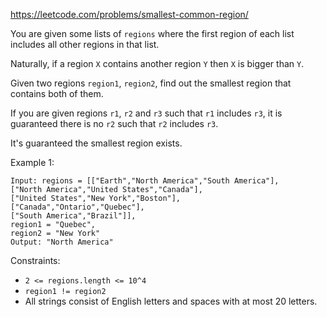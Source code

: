 https://leetcode.com/problems/smallest-common-region/

You are given some lists of `regions` where the first region of each list includes all other regions in that list.

Naturally, if a region `X` contains another region `Y` then `X` is bigger than `Y`.

Given two regions `region1`, `region2`, find out the smallest region that contains both of them.

If you are given regions `r1`, `r2` and `r3` such that `r1` includes `r3`, it is guaranteed there is no `r2` such that `r2` includes `r3`.

It's guaranteed the smallest region exists.

Example 1:
```
Input: regions = [["Earth","North America","South America"],
["North America","United States","Canada"],
["United States","New York","Boston"],
["Canada","Ontario","Quebec"],
["South America","Brazil"]],
region1 = "Quebec",
region2 = "New York"
Output: "North America"
```
Constraints:

-   `2 <= regions.length <= 10^4`
-   `region1 != region2`
-   All strings consist of English letters and spaces with at most 20 letters.
